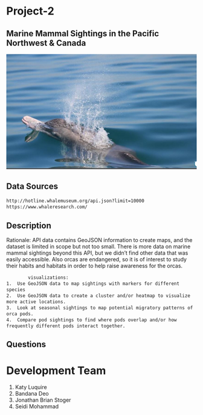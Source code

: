 # Project-2
## Marine Mammal Sightings in the Pacific Northwest & Canada

![Marine Marine Mammal](Images/Project_2.JPG)







## Data Sources

    http://hotline.whalemuseum.org/api.json?limit=10000
    https://www.whaleresearch.com/







## Description

   Rationale: API data contains GeoJSON information to create maps, and the dataset is limited in scope but not too small. There is more data on marine mammal sightings beyond this API, but we didn’t find other data that was easily accessible. Also orcas are endangered, so it is of interest to study their habits and habitats in order to help raise awareness for the orcas.  


            visualizations:
    1.	Use GeoJSON data to map sightings with markers for different species 
    2.	Use GeoJSON data to create a cluster and/or heatmap to visualize more active locations.
    3.	Look at seasonal sightings to map potential migratory patterns of orca pods.
    4.	Compare pod sightings to find where pods overlap and/or how frequently different pods interact together.





## Questions







# Development Team 
1. Katy Luquire
2. Bandana Deo
3. Jonathan Brian Stoger
4. Seidi Mohammad
